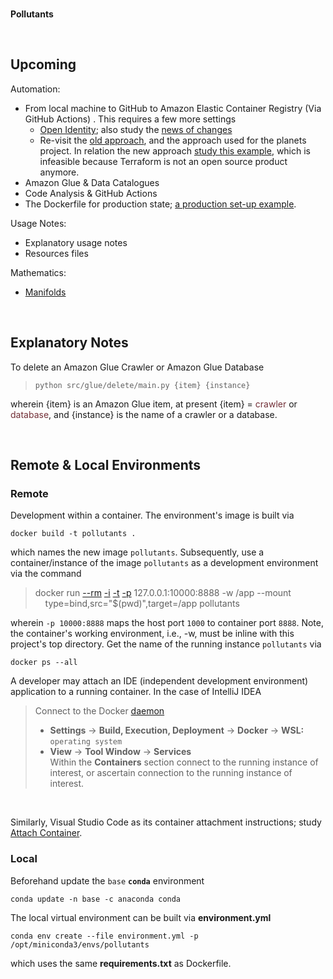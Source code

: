<br>

**Pollutants**

<br>

## Upcoming

Automation:

* From local machine to GitHub to Amazon Elastic Container Registry (Via GitHub Actions) .  This requires a few more settings 
  * [Open Identity](https://docs.github.com/en/actions/deployment/security-hardening-your-deployments/configuring-openid-connect-in-amazon-web-services); also study the [news of changes](https://github.com/marketplace/actions/configure-aws-credentials-action-for-github-actions#oidc)
  * Re-visit the [old approach](https://towardsaws.com/build-push-docker-image-to-aws-ecr-using-github-actions-8396888a8f9e), and 
   the approach used for the planets project.  In relation the new approach [study this example](https://docs.aws.amazon.com/prescriptive-guidance/latest/patterns/build-and-push-docker-images-to-amazon-ecr-using-github-actions-and-terraform.html), which is infeasible because Terraform is not an open source product anymore.
* Amazon Glue & Data Catalogues
* Code Analysis & GitHub Actions
* The Dockerfile for production state; [a production set-up example](https://github.com/discourses/augmentation/blob/master/Dockerfile).

Usage Notes:

* Explanatory usage notes
* Resources files

Mathematics:

* [Manifolds](https://scikit-learn.org/stable/modules/manifold.html)

<br>

## Explanatory Notes

To delete an Amazon Glue Crawler or Amazon Glue Database

> ```shell
> python src/glue/delete/main.py {item} {instance}
> ``` 

wherein {item} is an Amazon Glue item, at present {item} = <span style="color: #722f37">crawler</span> or <span style="color: #722f37">database</span>, and {instance} is the name of a crawler or a database. 

<br>

## Remote & Local Environments

### Remote

Development within a container.  The environment's image is built via

```shell
docker build -t pollutants .
```

which names the new image `pollutants`.  Subsequently, use a container/instance of the image `pollutants` as a development environment via the command


> docker run [--rm](https://docs.docker.com/engine/reference/commandline/run/#:~:text=a%20container%20exits-,%2D%2Drm,-Automatically%20remove%20the) [-i](https://docs.docker.com/engine/reference/commandline/run/#:~:text=and%20reaps%20processes-,%2D%2Dinteractive,-%2C%20%2Di) [-t](https://docs.docker.com/get-started/02_our_app/#:~:text=Finally%2C%20the-,%2Dt,-flag%20tags%20your) [-p](https://docs.docker.com/engine/reference/commandline/run/#:~:text=%2D%2Dpublish%20%2C-,%2Dp,-Publish%20a%20container%E2%80%99s) 127.0.0.1:10000:8888 -w /app --mount \
> &nbsp; &nbsp; type=bind,src="$(pwd)",target=/app pollutants

wherein   `-p 10000:8888` maps the host port `1000` to container port `8888`.  Note, the container's working environment, i.e., -w, must be inline with this project's top directory.  Get the name of the running instance ``pollutants`` via

```shell
docker ps --all
```

A developer may attach an IDE (independent development environment) application to a running container.  In the case of IntelliJ IDEA

> Connect to the Docker [daemon](https://www.jetbrains.com/help/idea/docker.html#connect_to_docker)
> * **Settings** $\rightarrow$ **Build, Execution, Deployment** $\rightarrow$ **Docker** $\rightarrow$ **WSL:** `operating system`
> * **View** $\rightarrow$ **Tool Window** $\rightarrow$ **Services** <br>Within the **Containers** section connect to the running instance of interest, or ascertain connection to the running instance of interest.

<br>

Similarly, Visual Studio Code as its container attachment instructions; study [Attach Container](https://code.visualstudio.com/docs/devcontainers/attach-container).

### Local

Beforehand update the `base` **`conda`** environment

```shell
conda update -n base -c anaconda conda
```

The local virtual environment can be built via **environment.yml**

```shell
conda env create --file environment.yml -p /opt/miniconda3/envs/pollutants
```

which uses the same **requirements.txt** as Dockerfile.

<br>
<br>

<br>
<br>

<br>
<br>

<br>
<br>
